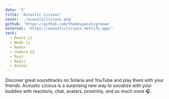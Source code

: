 ```yaml
---
date: '3'
title: 'Acoustic Licious'
cover: './acousticlicious.png'
github: 'https://github.com/thedevyansh/groowe'
external: 'https://acousticlicious.netlify.app/'
tech:
  - React.js
  - Node.js
  - Redux
  - Chakra UI
  - Rust
  - Redis
  - Anchor
---
```


Discover great soundtracks on Solana and YouTube and play them with your friends. Acoustic Licious is a surprising new way to socialize with your buddies with reactions, chat, avatars, proximity, and so much more 🎧.
